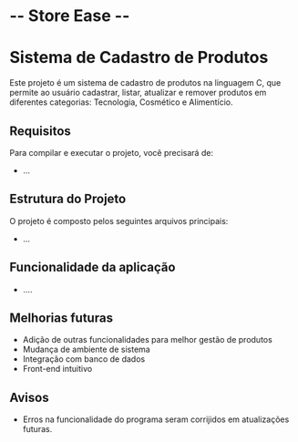 # -- Store Ease --
# Sistema de Cadastro de Produtos

Este projeto é um sistema de cadastro de produtos na linguagem C, que permite ao usuário cadastrar, listar, atualizar e remover produtos em diferentes categorias: Tecnologia, Cosmético e Alimentício.

## Requisitos

Para compilar e executar o projeto, você precisará de:
- ...

## Estrutura do Projeto

O projeto é composto pelos seguintes arquivos principais:

- ...


## Funcionalidade da aplicação

- ....


## Melhorias futuras
- Adição de outras funcionalidades para melhor gestão de produtos
- Mudança de ambiente de sistema
- Integração com banco de dados
- Front-end intuitivo

## Avisos

- Erros na funcionalidade do programa seram corrijidos em atualizações futuras.
